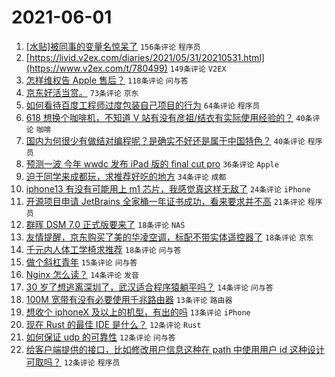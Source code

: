 # 2021-06-01

1. [[水贴]被同事的变量名惊呆了](https://www.v2ex.com/t/780515) `156条评论` `程序员`
1. [https://livid.v2ex.com/diaries/2021/05/31/20210531.html](https://www.v2ex.com/t/780499) `149条评论` `V2EX`
1. [怎样维权告 Apple 售后？](https://www.v2ex.com/t/780565) `118条评论` `问与答`
1. [京东好活当赏。](https://www.v2ex.com/t/780518) `73条评论` `京东`
1. [如何看待百度工程师过度包装自己项目的行为](https://www.v2ex.com/t/780520) `64条评论` `程序员`
1. [618 想换个咖啡机，不知道 V 站有没有彦祖/结衣有实际使用经验的？](https://www.v2ex.com/t/780632) `40条评论` `咖啡`
1. [国内为何很少有做结对编程呢？是确实不好还是属于中国特色？](https://www.v2ex.com/t/780511) `40条评论` `程序员`
1. [预测一波 今年 wwdc 发布 iPad 版的 final cut pro](https://www.v2ex.com/t/780495) `36条评论` `Apple`
1. [迫于同学来成都玩，求推荐好吃的地方](https://www.v2ex.com/t/780615) `34条评论` `成都`
1. [iphone13 有没有可能用上 m1 芯片，我感觉真这样无敌了](https://www.v2ex.com/t/780670) `24条评论` `iPhone`
1. [开源项目申请 JetBrains 全家桶一年证书成功，看来要求并不高](https://www.v2ex.com/t/780622) `21条评论` `程序员`
1. [群晖 DSM 7.0 正式版要来了](https://www.v2ex.com/t/780659) `18条评论` `NAS`
1. [友情提醒，京东购买了美的华凌空调，标配不带实体遥控器了](https://www.v2ex.com/t/780653) `18条评论` `京东`
1. [千元内人体工学椅求推荐](https://www.v2ex.com/t/780618) `18条评论` `问与答`
1. [做个斜杠青年](https://www.v2ex.com/t/780617) `15条评论` `问与答`
1. [Nginx 怎么读？](https://www.v2ex.com/t/780695) `14条评论` `发音`
1. [30 岁了想逃离深圳了，武汉适合程序猿躺平吗？](https://www.v2ex.com/t/780675) `14条评论` `问与答`
1. [100M 宽带有没有必要使用千兆路由器](https://www.v2ex.com/t/780627) `13条评论` `路由器`
1. [想收个 iphoneX 及以上的机型，有出的吗](https://www.v2ex.com/t/780589) `13条评论` `iPhone`
1. [现在 Rust 的最佳 IDE 是什么？](https://www.v2ex.com/t/780702) `12条评论` `Rust`
1. [如何保证 udp 的可靠性](https://www.v2ex.com/t/780676) `12条评论` `问与答`
1. [给客户端提供的接口，比如修改用户信息这种在 path 中使用用户 id 这种设计可取吗？](https://www.v2ex.com/t/780623) `12条评论` `程序员`
